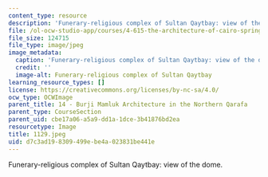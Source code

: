 ```yaml
---
content_type: resource
description: 'Funerary-religious complex of Sultan Qaytbay: view of the dome.'
file: /ol-ocw-studio-app/courses/4-615-the-architecture-of-cairo-spring-2002/d7c3ad198309499ebe4a023831be441e_1129.jpeg
file_size: 124715
file_type: image/jpeg
image_metadata:
  caption: 'Funerary-religious complex of Sultan Qaytbay: view of the dome.'
  credit: ''
  image-alt: Funerary-religious complex of Sultan Qaytbay
learning_resource_types: []
license: https://creativecommons.org/licenses/by-nc-sa/4.0/
ocw_type: OCWImage
parent_title: 14 - Burji Mamluk Architecture in the Northern Qarafa
parent_type: CourseSection
parent_uid: cbe17a06-a5a9-dd1a-1dce-3b41876bd2ea
resourcetype: Image
title: 1129.jpeg
uid: d7c3ad19-8309-499e-be4a-023831be441e
---
```

Funerary-religious complex of Sultan Qaytbay: view of the dome.
